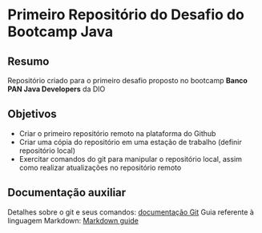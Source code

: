 # Primeiro Repositório do Desafio do Bootcamp Java

## Resumo

Repositório criado para o primeiro desafio proposto no bootcamp **Banco PAN Java Developers** da DIO


## Objetivos

- Criar o primeiro repositório remoto na plataforma do Github
- Criar uma cópia do repositório em uma estação de trabalho (definir repositório local)
- Exercitar comandos do git para manipular o repositório local, assim como realizar atualizações no repositório remoto


## Documentação auxiliar
Detalhes sobre o git e seus comandos: [documentação Git](https://git-scm.com/docs/git/pt_BR)
Guia referente à linguagem Markdown: [Markdown guide](https://www.markdownguide.org/)

